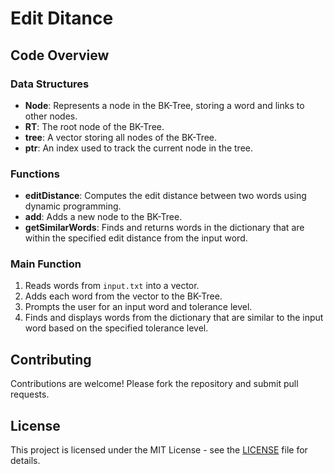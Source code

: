 # Edit Ditance


## Code Overview

### Data Structures

- **Node**: Represents a node in the BK-Tree, storing a word and links to other nodes.
- **RT**: The root node of the BK-Tree.
- **tree**: A vector storing all nodes of the BK-Tree.
- **ptr**: An index used to track the current node in the tree.

### Functions

- **editDistance**: Computes the edit distance between two words using dynamic programming.
- **add**: Adds a new node to the BK-Tree.
- **getSimilarWords**: Finds and returns words in the dictionary that are within the specified edit distance from the input word.

### Main Function

1. Reads words from `input.txt` into a vector.
2. Adds each word from the vector to the BK-Tree.
3. Prompts the user for an input word and tolerance level.
4. Finds and displays words from the dictionary that are similar to the input word based on the specified tolerance level.

## Contributing

Contributions are welcome! Please fork the repository and submit pull requests.

## License

This project is licensed under the MIT License - see the [LICENSE](LICENSE) file for details.
